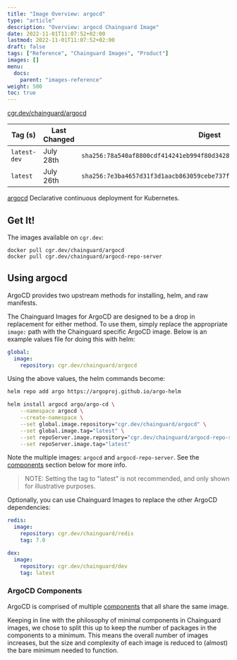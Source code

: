 ```yaml
---
title: "Image Overview: argocd"
type: "article"
description: "Overview: argocd Chainguard Image"
date: 2022-11-01T11:07:52+02:00
lastmod: 2022-11-01T11:07:52+02:00
draft: false
tags: ["Reference", "Chainguard Images", "Product"]
images: []
menu:
  docs:
    parent: "images-reference"
weight: 500
toc: true
---
```


[cgr.dev/chainguard/argocd](https://github.com/chainguard-images/images/tree/main/images/argocd)

| Tag (s)       | Last Changed | Digest                                                                    |
|---------------|--------------|---------------------------------------------------------------------------|
|  `latest-dev` | July 28th    | `sha256:78a540af8800cdf414241eb994f80d3428648db82c203a779fa4254c5c2268ab` |
|  `latest`     | July 26th    | `sha256:7e3ba4657d31f3d1aacb863059cebe737f6e9a0db4107f6067b0e0f2f1543666` |



[argocd](https://argo-cd.readthedocs.io/en/stable/) Declarative continuous deployment for Kubernetes.

## Get It!

The images available on `cgr.dev`:

```
docker pull cgr.dev/chainguard/argocd
docker pull cgr.dev/chainguard/argocd-repo-server
```

## Using argocd

ArgoCD provides two upstream methods for installing, helm, and raw manifests.

The Chainguard Images for ArgoCD are designed to be a drop in replacement for either method. To use them, simply replace the appropriate `image:` path with the Chainguard specific ArgoCD image. Below is an example values file for doing this with helm:

```yaml
global:
  image:
    repository: cgr.dev/chainguard/argocd
```

Using the above values, the helm commands become:

```bash
helm repo add argo https://argoproj.github.io/argo-helm

helm install argocd argo/argo-cd \
	--namespace argocd \
	--create-namespace \
	--set global.image.repository="cgr.dev/chainguard/argocd" \
	--set global.image.tag="latest" \
	--set repoServer.image.repository="cgr.dev/chainguard/argocd-repo-server" \
	--set repoServer.image.tag="latest"
```

Note the multiple images: `argocd` and `argocd-repo-server`. See the [components](#argocd-components) section below for more info.

> NOTE: Setting the tag to "latest" is not recommended, and only shown for illustrative purposes.

Optionally, you can use Chainguard Images to replace the other ArgoCD dependencies:

```yaml
redis:
  image:
    repository: cgr.dev/chainguard/redis
    tag: 7.0

dex:
  image:
    repository: cgr.dev/chainguard/dev
    tag: latest
```

### ArgoCD Components

ArgoCD is comprised of multiple [components](https://argo-cd.readthedocs.io/en/stable/operator-manual/architecture/#components) that all share the same image.

Keeping in line with the philosophy of minimal components in Chainguard images, we chose to split this up to keep the number of packages in the components to a minimum. This means the overall number of images increases, but the size and complexity of each image is reduced to (almost) the bare minimum needed to function.

